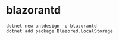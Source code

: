 # blazorantd

```shell
dotnet new antdesign -o blazorantd
dotnet add package Blazored.LocalStorage


```